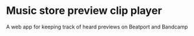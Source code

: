 # Music store preview clip player

A web app for keeping track of heard previews on Beatport and Bandcamp
